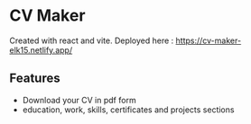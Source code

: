 # CV Maker

Created with react and vite.
Deployed here : https://cv-maker-elk15.netlify.app/

## Features

- Download your CV in pdf form
- education, work, skills, certificates and projects sections

